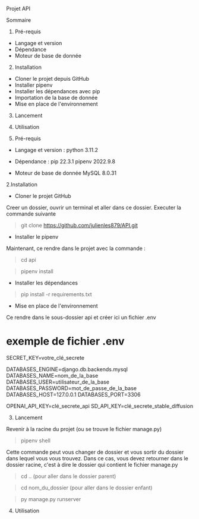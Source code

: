 Projet API

Sommaire 

1. Pré-requis
  - Langage et version
  - Dépendance
  - Moteur de base de donnée
2. Installation
  -  Cloner le projet depuis GitHub
  -  Installer pipenv
  -  Installer les dépendances avec pip
  -  Importation de la base de donnée
  -  Mise en place de l'environnement
3. Lancement
4. Utilisation


1. Pré-requis

  - Langage et version :
python 3.11.2

  - Dépendance :
pip 22.3.1
pipenv 2022.9.8

 - Moteur de base de donnée
MySQL 8.0.31

2.Installation

 - Cloner le projet GitHub

Creer un dossier, ouvrir un terminal et aller dans ce dossier.
Executer la commande suivante
> git clone https://github.com/julienles879/API.git

 - Installer le pipenv
   
Maintenant, ce rendre dans le projet avec la commande :

> cd api

> pipenv install

 - Installer les dépendances
   
> pip install -r requirements.txt

 - Mise en place de l'environnement
   
Ce rendre dans le sous-dossier api et créer ici un fichier .env 

# exemple de fichier .env
SECRET_KEY=votre_clé_secrete

DATABASES_ENGINE=django.db.backends.mysql
DATABASES_NAME=nom_de_la_base
DATABASES_USER=utilisateur_de_la_base
DATABASES_PASSWORD=mot_de_passe_de_la_base
DATABASES_HOST=127.0.0.1
DATABASES_PORT=3306

OPENAI_API_KEY=clé_secrete_api
SD_API_KEY=clé_secrete_stable_diffusion

3. Lancement

Revenir à la racine du projet (ou se trouve le fichier manage.py)

> pipenv shell

Cette commande peut vous changer de dossier et vous sortir du dossier dans lequel vous vous trouvez.
Dans ce cas, vous devez retourner dans le dossier racine, c'est à dire le dossier qui contient le fichier manage.py

> cd ..
(pour aller dans le dossier parent)

> cd nom_du_dossier
(pour aller dans le dossier enfant)

> py manage.py runserver

4. Utilisation

